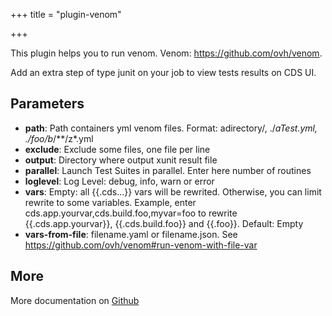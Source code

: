 +++
title = "plugin-venom"

+++

This plugin helps you to run venom. Venom: https://github.com/ovh/venom.

Add an extra step of type junit on your job to view tests results on CDS UI.


## Parameters

* **path**: Path containers yml venom files. Format: adirectory/, ./*aTest.yml, ./foo/b*/**/z*.yml
* **exclude**: Exclude some files, one file per line
* **output**: Directory where output xunit result file
* **parallel**: Launch Test Suites in parallel. Enter here number of routines
* **loglevel**: Log Level: debug, info, warn or error
* **vars**: Empty: all {{.cds...}} vars will be rewrited. Otherwise, you can limit rewrite to some variables. Example, enter cds.app.yourvar,cds.build.foo,myvar=foo to rewrite {{.cds.app.yourvar}}, {{.cds.build.foo}} and {{.foo}}. Default: Empty
* **vars-from-file**: filename.yaml or filename.json. See https://github.com/ovh/venom#run-venom-with-file-var


## More

More documentation on [Github](https://github.com/ovh/cds/tree/master/contrib/grpcplugins/action/venom/README.md)


